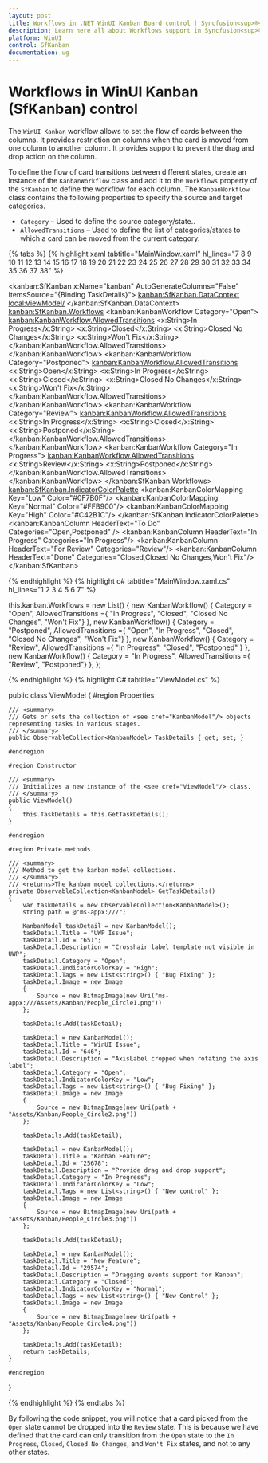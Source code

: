 ```yaml
---
layout: post
title: Workflows in .NET WinUI Kanban Board control | Syncfusion<sup>®</sup>
description: Learn here all about Workflows support in Syncfusion<sup>®</sup> .NET WinUI Kanban Board (SfKanban) control and more.
platform: WinUI
control: SfKanban
documentation: ug
---
```


# Workflows in WinUI Kanban (SfKanban) control

The `WinUI Kanban` workflow allows to set the flow of cards between the columns. It provides restriction on columns when the card is moved from one column to another column. It provides support to prevent the drag and drop action on the column.

To define the flow of card transitions between different states, create an instance of the `KanbanWorkflow` class and add it to the `Workflows` property of the `SfKanban` to define the workflow for each column. The `KanbanWorkflow` class contains the following properties to specify the source and target categories.

* `Category` – Used to define the source category/state..
* `AllowedTransitions` – Used to define the list of categories/states to which a card can be moved from the current category.
 
{% tabs %}
{% highlight xaml tabtitle="MainWindow.xaml" hl_lines="7 8 9 10 11 12 13 14 15 16 17 18 19 20 21 22 23 24 25 26 27 28 29 30 31 32 33 34 35 36 37 38" %}
     
<kanban:SfKanban x:Name="kanban"
                 AutoGenerateColumns="False"
                 ItemsSource="{Binding TaskDetails}">
    <kanban:SfKanban.DataContext>
        <local:ViewModel/>
    </kanban:SfKanban.DataContext>
    <kanban:SfKanban.Workflows>
        <kanban:KanbanWorkflow Category="Open">
            <kanban:KanbanWorkflow.AllowedTransitions>
                <x:String>In Progress</x:String>
                <x:String>Closed</x:String>
                <x:String>Closed No Changes</x:String>
                <x:String>Won't Fix</x:String>
            </kanban:KanbanWorkflow.AllowedTransitions>
        </kanban:KanbanWorkflow>
        <kanban:KanbanWorkflow Category="Postponed">
            <kanban:KanbanWorkflow.AllowedTransitions>
                <x:String>Open</x:String>
                <x:String>In Progress</x:String>
                <x:String>Closed</x:String>
                <x:String>Closed No Changes</x:String>
                <x:String>Won't Fix</x:String>
            </kanban:KanbanWorkflow.AllowedTransitions>
        </kanban:KanbanWorkflow>
        <kanban:KanbanWorkflow Category="Review">
            <kanban:KanbanWorkflow.AllowedTransitions>
                <x:String>In Progress</x:String>
                <x:String>Closed</x:String>
                <x:String>Postponed</x:String>
            </kanban:KanbanWorkflow.AllowedTransitions>
        </kanban:KanbanWorkflow>
        <kanban:KanbanWorkflow Category="In Progress">
            <kanban:KanbanWorkflow.AllowedTransitions>
                <x:String>Review</x:String>
                <x:String>Postponed</x:String>
            </kanban:KanbanWorkflow.AllowedTransitions>
        </kanban:KanbanWorkflow>
    </kanban:SfKanban.Workflows>
    <kanban:SfKanban.IndicatorColorPalette>
        <kanban:KanbanColorMapping Key="Low" Color="#0F7B0F"/>
        <kanban:KanbanColorMapping Key="Normal" Color="#FFB900"/>
        <kanban:KanbanColorMapping Key="High" Color="#C42B1C"/>
    </kanban:SfKanban.IndicatorColorPalette>
    <kanban:KanbanColumn HeaderText="To Do" Categories="Open,Postponed" />
    <kanban:KanbanColumn HeaderText="In Progress"
                         Categories="In Progress"/>
    <kanban:KanbanColumn HeaderText="For Review"
                         Categories="Review"/>
    <kanban:KanbanColumn HeaderText="Done"
                         Categories="Closed,Closed No Changes,Won't Fix"/>
 </kanban:SfKanban>

{% endhighlight %}
{% highlight c# tabtitle="MainWindow.xaml.cs" hl_lines="1 2 3 4 5 6 7" %}
           
this.kanban.Workflows = new List<KanbanWorkflow>()
{
    new KanbanWorkflow() { Category = "Open", AllowedTransitions ={ "In Progress", "Closed", "Closed No Changes", "Won't Fix"} },
    new KanbanWorkflow() { Category = "Postponed", AllowedTransitions ={ "Open", "In Progress", "Closed", "Closed No Changes", "Won't Fix"} },
    new KanbanWorkflow() { Category = "Review", AllowedTransitions ={ "In Progress", "Closed", "Postponed" } },
    new KanbanWorkflow() { Category = "In Progress", AllowedTransitions ={ "Review", "Postponed"} },
};

{% endhighlight %}
{% highlight C# tabtitle="ViewModel.cs" %} 

public class ViewModel
{
    #region Properties

    /// <summary>
    /// Gets or sets the collection of <see cref="KanbanModel"/> objects representing tasks in various stages.
    /// </summary>
    public ObservableCollection<KanbanModel> TaskDetails { get; set; }

    #endregion

    #region Constructor

    /// <summary>
    /// Initializes a new instance of the <see cref="ViewModel"/> class.
    /// </summary>
    public ViewModel()
    {
        this.TaskDetails = this.GetTaskDetails();
    }

    #endregion

    #region Private methods

    /// <summary>
    /// Method to get the kanban model collections.
    /// </summary>
    /// <returns>The kanban model collections.</returns>
    private ObservableCollection<KanbanModel> GetTaskDetails()
    {
        var taskDetails = new ObservableCollection<KanbanModel>();
        string path = @"ms-appx:///";

        KanbanModel taskDetail = new KanbanModel();
        taskDetail.Title = "UWP Issue";
        taskDetail.Id = "651";
        taskDetail.Description = "Crosshair label template not visible in UWP";
        taskDetail.Category = "Open";
        taskDetail.IndicatorColorKey = "High";
        taskDetail.Tags = new List<string>() { "Bug Fixing" };
        taskDetail.Image = new Image
        {
            Source = new BitmapImage(new Uri("ms-appx:///Assets/Kanban/People_Circle1.png"))
        };

        taskDetails.Add(taskDetail);

        taskDetail = new KanbanModel();
        taskDetail.Title = "WinUI Issue";
        taskDetail.Id = "646";
        taskDetail.Description = "AxisLabel cropped when rotating the axis label";
        taskDetail.Category = "Open";
        taskDetail.IndicatorColorKey = "Low";
        taskDetail.Tags = new List<string>() { "Bug Fixing" };
        taskDetail.Image = new Image
        {
            Source = new BitmapImage(new Uri(path + "Assets/Kanban/People_Circle2.png"))
        };

        taskDetails.Add(taskDetail);

        taskDetail = new KanbanModel();
        taskDetail.Title = "Kanban Feature";
        taskDetail.Id = "25678";
        taskDetail.Description = "Provide drag and drop support";
        taskDetail.Category = "In Progress";
        taskDetail.IndicatorColorKey = "Low";
        taskDetail.Tags = new List<string>() { "New control" };
        taskDetail.Image = new Image
        {
            Source = new BitmapImage(new Uri(path + "Assets/Kanban/People_Circle3.png"))
        };

        taskDetails.Add(taskDetail);

        taskDetail = new KanbanModel();
        taskDetail.Title = "New Feature";
        taskDetail.Id = "29574";
        taskDetail.Description = "Dragging events support for Kanban";
        taskDetail.Category = "Closed";
        taskDetail.IndicatorColorKey = "Normal";
        taskDetail.Tags = new List<string>() { "New Control" };
        taskDetail.Image = new Image
        {
            Source = new BitmapImage(new Uri(path + "Assets/Kanban/People_Circle4.png"))
        };

        taskDetails.Add(taskDetail);
        return taskDetails;
    }

    #endregion
}     

{% endhighlight %}
{% endtabs %}

By following the code snippet, you will notice that a card picked from the `Open` state cannot be dropped into the `Review` state. This is because we have defined that the card can only transition from the `Open` state to the `In Progress`, `Closed`, `Closed No Changes`, and `Won't Fix` states, and not to any other states.